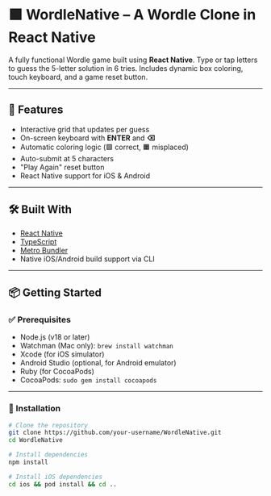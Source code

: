 # 🟩 WordleNative – A Wordle Clone in React Native

A fully functional Wordle game built using **React Native**. Type or tap letters to guess the 5-letter solution in 6 tries. Includes dynamic box coloring, touch keyboard, and a game reset button.

---

## 🚀 Features

- Interactive grid that updates per guess
- On-screen keyboard with **ENTER** and **⌫**
- Automatic coloring logic (🟩 correct, 🟧 misplaced)
- Auto-submit at 5 characters
- "Play Again" reset button
- React Native support for iOS & Android

---

## 🛠️ Built With

- [React Native](https://reactnative.dev/)
- [TypeScript](https://www.typescriptlang.org/)
- [Metro Bundler](https://facebook.github.io/metro/)
- Native iOS/Android build support via CLI

---

## 📦 Getting Started

### ✅ Prerequisites

- Node.js (v18 or later)
- Watchman (Mac only): `brew install watchman`
- Xcode (for iOS simulator)
- Android Studio (optional, for Android emulator)
- Ruby (for CocoaPods)
- CocoaPods: `sudo gem install cocoapods`

---

### 🔧 Installation

```bash
# Clone the repository
git clone https://github.com/your-username/WordleNative.git
cd WordleNative

# Install dependencies
npm install

# Install iOS dependencies
cd ios && pod install && cd ..
